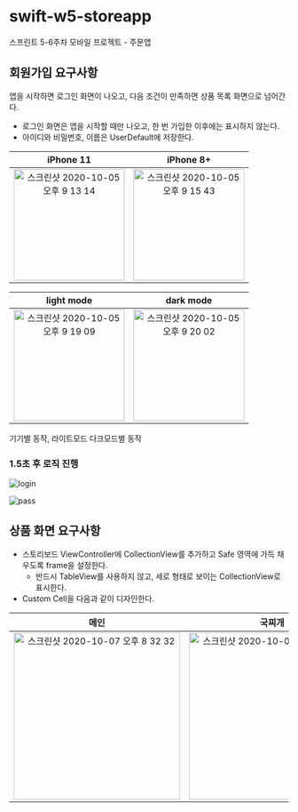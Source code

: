 # swift-w5-storeapp
스프린트 5-6주차 모바일 프로젝트 - 주문앱



## 회원가입 요구사항



앱을 시작하면 로그인 화면이 나오고, 다음 조건이 만족하면 상품 목록 화면으로 넘어간다.

- 로그인 화면은 앱을 시작할 때만 나오고, 한 번 가입한 이후에는 표시하지 않는다.
- 아이디와 비밀번호, 이름은 UserDefault에 저장한다.



|                          iPhone 11                           |                          iPhone 8+                           |
| :----------------------------------------------------------: | :----------------------------------------------------------: |
| <img width="200" alt="스크린샷 2020-10-05 오후 9 13 14" src="https://user-images.githubusercontent.com/46335714/95078120-96dfeb00-074f-11eb-849e-8fbfea3aa81d.png"> | <img width="200" alt="스크린샷 2020-10-05 오후 9 15 43" src="https://user-images.githubusercontent.com/46335714/95078337-f0481a00-074f-11eb-8f4c-0af59c61ab95.png"> |


|                          light mode                          |                          dark mode                           |
| :----------------------------------------------------------: | :----------------------------------------------------------: |
| <img width="200" alt="스크린샷 2020-10-05 오후 9 19 09" src="https://user-images.githubusercontent.com/46335714/95078640-6b113500-0750-11eb-9fa5-43c3f97e49d9.png"> | <img width="200" alt="스크린샷 2020-10-05 오후 9 20 02" src="https://user-images.githubusercontent.com/46335714/95078721-8a0fc700-0750-11eb-95b4-9dbb6ee49214.png"> |



기기별 동작, 라이트모드 다크모드별 동작



### 1.5초 후 로직 진행





![login](https://user-images.githubusercontent.com/46335714/95407793-02e16f80-0959-11eb-8ab2-0d4288f344ef.gif)





![pass](https://user-images.githubusercontent.com/46335714/95407797-04129c80-0959-11eb-9e6a-105e10e54926.gif)




## 상품 화면 요구사항



- 스토리보드 ViewController에 CollectionView를 추가하고 Safe 영역에 가득 채우도록 frame을 설정한다.
  - 반드시 TableView를 사용하지 않고, 세로 형태로 보이는 CollectionView로 표시한다.
- Custom Cell을 다음과 같이 디자인한다.



|                             메인                             |                            국찌개                            |
| :----------------------------------------------------------: | :----------------------------------------------------------: |
| <img width="300" alt="스크린샷 2020-10-07 오후 8 32 32" src="https://user-images.githubusercontent.com/46335714/95325494-3cc06080-08dc-11eb-9be8-36debb3c88c0.png"> | <img width="300" alt="스크린샷 2020-10-07 오후 8 34 02" src="https://user-images.githubusercontent.com/46335714/95325628-72654980-08dc-11eb-9666-29a44cbf1ad7.png"> |